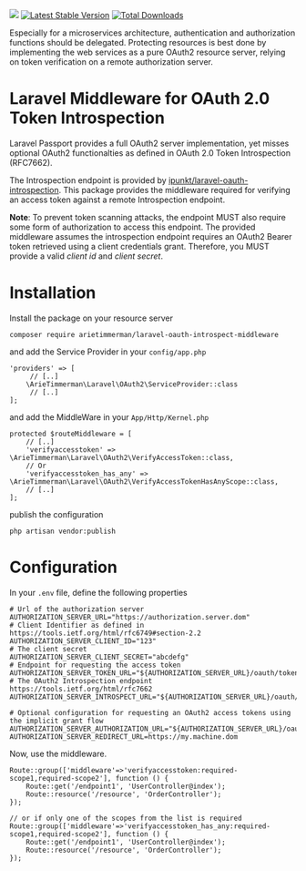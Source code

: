 ![](https://github.com/arietimmerman/laravel-oauth-introspect-middleware/workflows/CI/badge.svg)
[![Latest Stable Version](https://poser.pugx.org/arietimmerman/laravel-oauth-introspect-middleware/v/stable)](https://packagist.org/packages/arietimmerman/laravel-oauth-introspect-middleware)
[![Total Downloads](https://poser.pugx.org/arietimmerman/laravel-oauth-introspect-middleware/downloads)](https://packagist.org/packages/arietimmerman/laravel-oauth-introspect-middleware)

Especially for a microservices architecture, authentication and authorization functions should be delegated. Protecting resources is best done by implementing the web services as a pure OAuth2 resource server, relying on token verification on a remote authorization server.

# Laravel Middleware for OAuth 2.0 Token Introspection

Laravel Passport provides a full OAuth2 server implementation, yet misses optional OAuth2 functionalties as defined in OAuth 2.0 Token Introspection (RFC7662).

The Introspection endpoint is provided by [ipunkt/laravel-oauth-introspection](https://github.com/ipunkt/laravel-oauth-introspection). This package provides the middleware required for verifying an access token against a remote Introspection endpoint.

__Note__: To prevent token scanning attacks, the endpoint MUST also require some form of authorization to access this endpoint. The provided middleware assumes the introspection endpoint requires an OAuth2 Bearer token retrieved using a client credentials grant. Therefore, you MUST provide a valid _client id_ and _client secret_.

# Installation

Install the package on your resource server

~~~
composer require arietimmerman/laravel-oauth-introspect-middleware
~~~

and add the Service Provider in your `config/app.php`

~~~.php
'providers' => [
     // [..]
    \ArieTimmerman\Laravel\OAuth2\ServiceProvider::class
     // [..]
];
~~~

and add the MiddleWare in your `App/Http/Kernel.php`

~~~.php
protected $routeMiddleware = [
    // [..]
    'verifyaccesstoken' => \ArieTimmerman\Laravel\OAuth2\VerifyAccessToken::class,
    // Or
    'verifyaccesstoken_has_any' => \ArieTimmerman\Laravel\OAuth2\VerifyAccessTokenHasAnyScope::class,
    // [..]   
];
~~~  

publish the configuration

~~~
php artisan vendor:publish
~~~

# Configuration

In your `.env` file, define the following properties

~~~.properties
# Url of the authorization server
AUTHORIZATION_SERVER_URL="https://authorization.server.dom"
# Client Identifier as defined in https://tools.ietf.org/html/rfc6749#section-2.2
AUTHORIZATION_SERVER_CLIENT_ID="123"
# The client secret
AUTHORIZATION_SERVER_CLIENT_SECRET="abcdefg"
# Endpoint for requesting the access token
AUTHORIZATION_SERVER_TOKEN_URL="${AUTHORIZATION_SERVER_URL}/oauth/token"
# The OAuth2 Introspection endpoint https://tools.ietf.org/html/rfc7662
AUTHORIZATION_SERVER_INTROSPECT_URL="${AUTHORIZATION_SERVER_URL}/oauth/introspect"

# Optional configuration for requesting an OAuth2 access tokens using the implicit grant flow 
AUTHORIZATION_SERVER_AUTHORIZATION_URL="${AUTHORIZATION_SERVER_URL}/oauth/authorize"
AUTHORIZATION_SERVER_REDIRECT_URL=https://my.machine.dom
~~~

Now, use the middleware.

~~~.php
Route::group(['middleware'=>'verifyaccesstoken:required-scope1,required-scope2'], function () {
	Route::get('/endpoint1', 'UserController@index');
	Route::resource('/resource', 'OrderController');
});

// or if only one of the scopes from the list is required
Route::group(['middleware'=>'verifyaccesstoken_has_any:required-scope1,required-scope2'], function () {
	Route::get('/endpoint1', 'UserController@index');
	Route::resource('/resource', 'OrderController');
});
~~~

